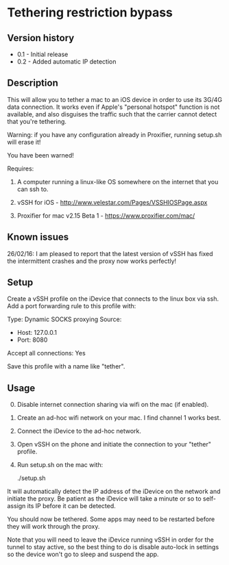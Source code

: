 Tethering restriction bypass
============================


Version history
---------------

- 0.1 - Initial release
- 0.2 - Added automatic IP detection


Description
-----------

This will allow you to tether a mac to an iOS device in order to use its 3G/4G data connection.
It works even if Apple's "personal hotspot" function is not available, and also disguises the
traffic such that the carrier cannot detect that you're tethering.

Warning: if you have any configuration already in Proxifier, running setup.sh will erase it!

You have been warned!

Requires:

1. A computer running a linux-like OS somewhere on the internet that you can ssh to.

2. vSSH for iOS - http://www.velestar.com/Pages/VSSHIOSPage.aspx

3. Proxifier for mac v2.15 Beta 1 - https://www.proxifier.com/mac/


Known issues
------------

26/02/16: I am pleased to report that the latest version of vSSH has fixed the intermittent crashes
and the proxy now works perfectly!


Setup
-----

Create a vSSH profile on the iDevice that connects to the linux box via ssh.
Add a port forwarding rule to this profile with:

Type: Dynamic SOCKS proxying
Source:
 - Host: 127.0.0.1
 - Port: 8080

Accept all connections: Yes

Save this profile with a name like "tether".


Usage
-----

0. Disable internet connection sharing via wifi on the mac (if enabled).

1. Create an ad-hoc wifi network on your mac.  I find channel 1 works best.

2. Connect the iDevice to the ad-hoc network.

3. Open vSSH on the phone and initiate the connection to your "tether" profile.

4. Run setup.sh on the mac with:

    ./setup.sh

It will automatically detect the IP address of the iDevice on the network and initiate the proxy.
Be patient as the iDevice will take a minute or so to self-assign its IP before it can be detected.

You should now be tethered.  Some apps may need to be restarted before they will work through the proxy.

Note that you will need to leave the iDevice running vSSH in order for the tunnel to stay active, so
the best thing to do is disable auto-lock in settings so the device won't go to sleep and suspend
the app.
